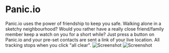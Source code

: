 # Panic.io
Panic.io uses the power of friendship to keep you safe. Walking alone in a sketchy neighbourhood? Would you rather have a really close friend/family member keep a watch on you for a short while? Just press a button on Panic.io and your pre-set contacts are sent a link of your live location. All tracking stops when you click "all clear".
![Screenshot](http://i.imgur.com/2uCNPyp.png) 
![Screenshot](http://i.imgur.com/0eCoWZw.png) 
